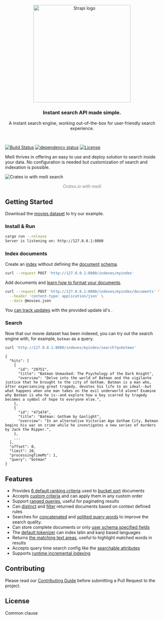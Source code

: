 <p align="center">
  <a href="https://www.meilisearch.com">
    <img src="https://www.meilisearch.com/assets/logo-59b9e6f726360eccac4b0cae0e268ef29b64fc9d386ad4a4e3c10c3e02240ade.svg" width="318px" alt="Strapi logo" />
  </a>
</p>
<h3 align="center">Instant search API made simple.</h3>
<p align="center">A instant search engine, working out-of-the-box for user-friendly search experience.</p>
<br />

[![Build Status](https://dev.azure.com/thomas0884/thomas/_apis/build/status/meilisearch.MeiliDB?branchName=master)](https://dev.azure.com/thomas0884/thomas/_build/latest?definitionId=1&branchName=master)
[![dependency status](https://deps.rs/repo/github/meilisearch/MeiliDB/status.svg)](https://deps.rs/repo/github/meilisearch/MeiliDB)
[![License](https://img.shields.io/badge/license-commons%20clause-lightgrey)](https://commonsclause.com/)


Meili thrives in offering an easy to use and deploy solution to search inside your data. No configuration is needed but customization of search and indexation is possible.

![Crates io with meili search](https://github.com/meilisearch/MeiliDB/raw/update-readme/misc/crates-io-demo.gif?raw=true "Crates io with meili search")

<div style="font-style: italic; color: grey; text-align: center; width: 100%">Crates.io with meili</div>


## Getting Started

Download the [movies dataset](#lien_vers_movie_dataset) to try our example.

### Install & Run

```bash
cargo run --release
Server is listening on: http://127.0.0.1:8080
```

### Index documents

Create an [index](#index_doc) without defining the [document](#link_to_documents_doc) [schema](#link_to_schema_doc).
```bash
curl --request POST 'http://127.0.0.1:8080/indexes/myindex'
```

Add documents and [learn how to format your documents](#link).


```bash
curl --request POST 'http://127.0.0.1:8080/indexes/myindex/documents' \
  --header 'content-type: application/json' \
  --data @movies.json
```

You [can track updates](#link) with the provided update id's .

### Search 
Now that our movie dataset has been indexed, you can try out the search engine with, for example, `botman` as a query.
```bash
curl 'http://127.0.0.1:8080/indexes/myindex/search?q=botman'
```

```
{
  "hits": [
    {
      "id": "29751",
      "title": "Batman Unmasked: The Psychology of the Dark Knight",
      "overview": "Delve into the world of Batman and the vigilante justice that he brought to the city of Gotham. Batman is a man who, after experiencing great tragedy, devotes his life to an ideal--but what happens when one man takes on the evil underworld alone? Examine why Batman is who he is--and explore how a boy scarred by tragedy becomes a symbol of hope to everyone else.",
    },
    {
      "id": "471474",
      "title": "Batman: Gotham by Gaslight",
      "overview": "In an alternative Victorian Age Gotham City, Batman begins his war on crime while he investigates a new series of murders by Jack the Ripper.",
    },
    ...
  ],
  "offset": 0,
  "limit": 20,
  "processingTimeMs": 1,
  "query": "botman"
}
```

## Features
- Provides [6 default ranking criteria](https://github.com/meilisearch/MeiliDB/blob/dc5c42821e1340e96cb90a3da472264624a26326/meilidb-core/src/criterion/mod.rs#L107-L113) used to [bucket sort](https://en.wikipedia.org/wiki/Bucket_sort) documents
- Accepts [custom criteria](https://github.com/meilisearch/MeiliDB/blob/dc5c42821e1340e96cb90a3da472264624a26326/meilidb-core/src/criterion/mod.rs#L24-L33) and can apply them in any custom order
- Support [ranged queries](https://github.com/meilisearch/MeiliDB/blob/dc5c42821e1340e96cb90a3da472264624a26326/meilidb-core/src/query_builder.rs#L283), useful for paginating results
- Can [distinct](https://github.com/meilisearch/MeiliDB/blob/dc5c42821e1340e96cb90a3da472264624a26326/meilidb-core/src/query_builder.rs#L265-L270) and [filter](https://github.com/meilisearch/MeiliDB/blob/dc5c42821e1340e96cb90a3da472264624a26326/meilidb-core/src/query_builder.rs#L246-L259) returned documents based on context defined rules
- Searches for [concatenated](https://github.com/meilisearch/MeiliDB/pull/164) and [splitted query words](https://github.com/meilisearch/MeiliDB/pull/232) to improve the search quality.
- Can store complete documents or only [user schema specified fields](https://github.com/meilisearch/MeiliDB/blob/dc5c42821e1340e96cb90a3da472264624a26326/meilidb-schema/src/lib.rs#L265-L279)
- The [default tokenizer](https://github.com/meilisearch/MeiliDB/blob/dc5c42821e1340e96cb90a3da472264624a26326/meilidb-tokenizer/src/lib.rs) can index latin and kanji based languages
- Returns [the matching text areas](https://github.com/meilisearch/MeiliDB/blob/dc5c42821e1340e96cb90a3da472264624a26326/meilidb-core/src/lib.rs#L66-L88), useful to highlight matched words in results
- Accepts query time search config like the [searchable attributes](https://github.com/meilisearch/MeiliDB/blob/dc5c42821e1340e96cb90a3da472264624a26326/meilidb-core/src/query_builder.rs#L272-L275)
- Supports [runtime incremental indexing](https://github.com/meilisearch/MeiliDB/blob/dc5c42821e1340e96cb90a3da472264624a26326/meilidb-core/src/store/mod.rs#L143-L173)

## Contributing

Please read our [Contributing Guide](#link) before submitting a Pull Request to the project.

## License 

Common clause